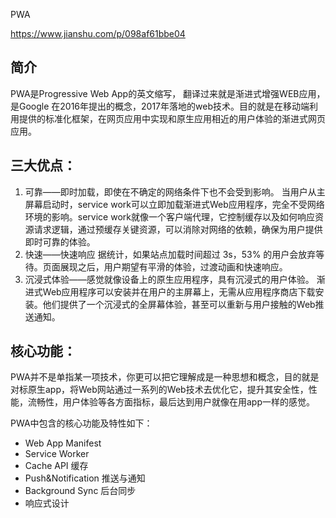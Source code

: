 PWA

https://www.jianshu.com/p/098af61bbe04

## 简介

PWA是Progressive Web App的英文缩写， 翻译过来就是渐进式增强WEB应用， 
是Google 在2016年提出的概念，2017年落地的web技术。目的就是在移动端利用提供的标准化框架，在网页应用中实现和原生应用相近的用户体验的渐进式网页应用。

## 三大优点：

1. 可靠——即时加载，即使在不确定的网络条件下也不会受到影响。
  当用户从主屏幕启动时，service work可以立即加载渐进式Web应用程序，完全不受网络环境的影响。service work就像一个客户端代理，它控制缓存以及如何响应资源请求逻辑，通过预缓存关键资源，可以消除对网络的依赖，确保为用户提供即时可靠的体验。
2. 快速——快速响应
  据统计，如果站点加载时间超过 3s，53% 的用户会放弃等待。页面展现之后，用户期望有平滑的体验，过渡动画和快速响应。
3. 沉浸式体验——感觉就像设备上的原生应用程序，具有沉浸式的用户体验。
  渐进式Web应用程序可以安装并在用户的主屏幕上，无需从应用程序商店下载安装。他们提供了一个沉浸式的全屏幕体验，甚至可以重新与用户接触的Web推送通知。

## 核心功能：

PWA并不是单指某一项技术，你更可以把它理解成是一种思想和概念，目的就是对标原生app，将Web网站通过一系列的Web技术去优化它，提升其安全性，性能，流畅性，用户体验等各方面指标，最后达到用户就像在用app一样的感觉。

PWA中包含的核心功能及特性如下：
* Web App Manifest
* Service Worker
* Cache API 缓存
* Push&Notification 推送与通知
* Background Sync 后台同步
* 响应式设计